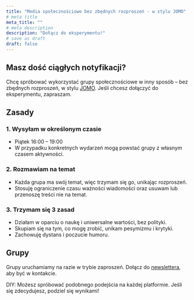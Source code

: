 ```yaml
---
title: "Media społecznościowe bez zbędnych rozproszeń - w stylu JOMO"
# meta title
meta_title: ""
# meta description
description: "Dołącz do eksperymentu!"
# save as draft
draft: false
---
```

## Masz dość ciągłych notyfikacji?
Chcę spróbować wykorzystać grupy społecznościowe w inny sposób – bez zbędnych rozproszeń, w stylu [JOMO](/jomo). Jeśli chcesz dołączyć do eksperymentu, zapraszam.

## Zasady

### 1. Wysyłam w określonym czasie
* Piątek 16:00 – 19:00
* W przypadku konkretnych wydarzeń mogą powstać grupy z własnym czasem aktywności. 

### 2. Rozmawiam na temat
* Każda grupa ma swój temat, więc trzymam się go, unikając rozproszeń.
* Stosuję ograniczenie czasu ważności wiadomości oraz usuwam lub przenoszę treści nie na temat.

### 3. Trzymam się 3 zasad
* Działam w oparciu o naukę i uniwersalne wartości, bez polityki.
* Skupiam się na tym, co mogę zrobić, unikam pesymizmu i krytyki.
* Zachowuję dystans i poczucie humoru.

## Grupy
Grupy uruchamiamy na razie w trybie zaproszeń. Dołącz do [newslettera](/newsletter), aby być w kontakcie.
 
DIY: Możesz spróbować podobnego podejścia na każdej platformie. Jeśli się zdecydujesz, podziel się wynikami!
